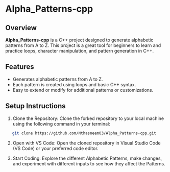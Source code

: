 # Alpha_Patterns-cpp


## Overview
**Alpha_Patterns-cpp** is a C++ project designed to generate alphabetic patterns from A to Z. This project is a great tool for beginners to learn and practice loops, character manipulation, and pattern generation in C++.

## Features
- Generates alphabetic patterns from A to Z.
- Each pattern is created using loops and basic C++ syntax.
- Easy to extend or modify for additional patterns or customizations.



## Setup Instructions

1. Clone the Repository: Clone the forked repository to your local machine using the following command in your terminal:
 ``` bash
    git clone https://github.com/Nthasneem03/Alpha_Patterns-cpp.git
```
2. Open with VS Code: Open the cloned repository in Visual Studio Code (VS Code) or your preferred code editor.
  
3. Start Coding: Explore the different  Alphabetic Patterns, make changes, and experiment with different inputs to see how they affect the Patterns.
